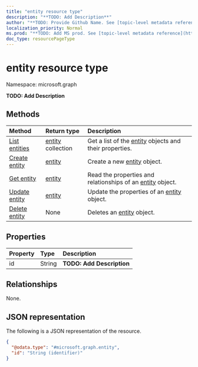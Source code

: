 ```yaml
---
title: "entity resource type"
description: "**TODO: Add Description**"
author: "**TODO: Provide Github Name. See [topic-level metadata reference](https://msgo.azurewebsites.net/add/document/guidelines/metadata.html#topic-level-metadata)**"
localization_priority: Normal
ms.prod: "**TODO: Add MS prod. See [topic-level metadata reference](https://msgo.azurewebsites.net/add/document/guidelines/metadata.html#topic-level-metadata)**"
doc_type: resourcePageType
---
```


# entity resource type

Namespace: microsoft.graph

**TODO: Add Description**

## Methods
|Method|Return type|Description|
|:---|:---|:---|
|[List entities](../api/entity-list.md)|[entity](../resources/entity.md) collection|Get a list of the [entity](../resources/entity.md) objects and their properties.|
|[Create entity](../api/entity-create.md)|[entity](../resources/entity.md)|Create a new [entity](../resources/entity.md) object.|
|[Get entity](../api/entity-get.md)|[entity](../resources/entity.md)|Read the properties and relationships of an [entity](../resources/entity.md) object.|
|[Update entity](../api/entity-update.md)|[entity](../resources/entity.md)|Update the properties of an [entity](../resources/entity.md) object.|
|[Delete entity](../api/entity-delete.md)|None|Deletes an [entity](../resources/entity.md) object.|

## Properties
|Property|Type|Description|
|:---|:---|:---|
|id|String|**TODO: Add Description**|

## Relationships
None.

## JSON representation
The following is a JSON representation of the resource.
<!-- {
  "blockType": "resource",
  "keyProperty": "id",
  "@odata.type": "microsoft.graph.entity",
  "baseType": "",
  "openType": false
}
-->
``` json
{
  "@odata.type": "#microsoft.graph.entity",
  "id": "String (identifier)"
}
```

